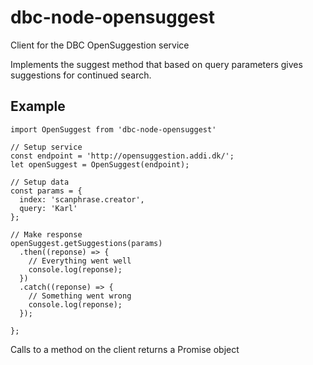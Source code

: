 # dbc-node-opensuggest
Client for the DBC OpenSuggestion service

Implements the suggest method that based on query parameters gives suggestions
for continued search.

## Example
```
import OpenSuggest from 'dbc-node-opensuggest'

// Setup service 
const endpoint = 'http://opensuggestion.addi.dk/';
let openSuggest = OpenSuggest(endpoint);

// Setup data
const params = {
  index: 'scanphrase.creator',
  query: 'Karl'
};

// Make response
openSuggest.getSuggestions(params)
  .then((reponse) => {
    // Everything went well
    console.log(reponse);
  })
  .catch((reponse) => {
    // Something went wrong
    console.log(reponse);
  });

};
```

Calls to a method on the client returns a Promise object